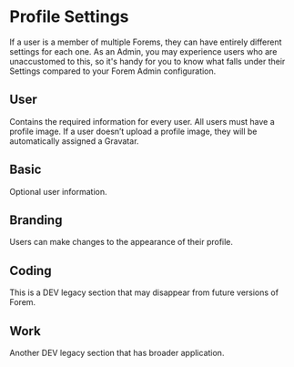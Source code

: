 # Profile Settings

If a user is a member of multiple Forems, they can have entirely different settings for each one. As an Admin, you may experience users who are unaccustomed to this, so it's handy for you to know what falls under their Settings compared to your Forem Admin configuration.

## User
Contains the required information for every user. 
All users must have a profile image. If a user doesn’t upload a profile image, they will be automatically assigned a Gravatar.

## Basic
Optional user information.

## Branding
Users can make changes to the appearance of their profile.

## Coding
This is a DEV legacy section that may disappear from future versions of Forem.

## Work
Another DEV legacy section that has broader application.
